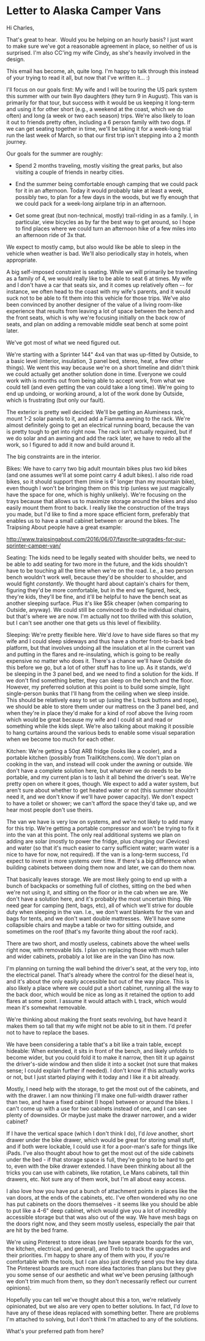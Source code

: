 # Letter to Alaska Camper Vans
Hi Charles,

That's great to hear.  Would you be helping on an hourly basis? I just want to make sure we've got a reasonable agreement in place, so neither of us is surprised. I'm also CC'ing my wife Cindy, as she's heavily involved in the design.

This email has become, ah, quite long. I'm happy to talk through this instead of your trying to read it all, but now that I've written it... :)

I'll focus on our goals first: My wife and I will be touring the US park system this summer with our twin 8yo daughters (they turn 9 in August). This van is primarily for that tour, but success with it would be us keeping it long-term and using it for other short (e.g., a weekend at the coast, which we do often) and long (a week or two each season) trips. We're also likely to loan it out to friends pretty often, including a 6 person family with two dogs. If we can get seating together in time, we'll be taking it for a week-long trial run the last week of March, so that our first trip isn't stepping into a 2 month journey.

Our goals for the summer are roughly:

* Spend 2 months traveling, mostly visiting the great parks, but also visiting a couple of friends in nearby cities.

* End the summer being comfortable enough camping that we could pack for it in an afternoon. Today it would probably take at least a week, possibly two, to plan for a few days in the woods, but we fly enough that we could pack for a week-long airplane trip in an afternoon.

* Get some great (but non-technical, mostly) trail-riding in as a family. I, in particular, view bicycles as by far the best way to get around, so I hope to find places where we could turn an afternoon hike of a few miles into an afternoon ride of 3x that.

We expect to mostly camp, but also would like be able to sleep in the vehicle when weather is bad. We'll also periodically stay in hotels, when appropriate.

A big self-imposed constraint is seating. While we will primarily be traveling as a family of 4, we would really like to be able to seat 6 at times. My wife and I don't have a car that seats six, and it comes up relatively often -- for instance, we often head to the coast with my wife's parents, and it would suck not to be able to fit them into this vehicle for those trips. We've also been convinced by another designer of the value of a living room-like experience that results from leaving a lot of space between the bench and the front seats, which is why we're focusing initially on the back row of seats, and plan on adding a removable middle seat bench at some point later.

We've got most of what we need figured out. 

We're starting with a Sprinter 144" 4x4 van that was up-fitted by Outside, to a basic level (interior, insulation, 3 panel bed, stereo, heat, a few other things). We went this way because we're on a short timeline and didn't think we could actually get another solution done in time. Everyone we could work with is months out from being able to accept work, from what we could tell (and even getting the van could take a long time). We're going to end up undoing, or working around, a lot of the work done by Outside, which is frustrating (but only our fault).

The exterior is pretty well decided: We'll be getting an Aluminess rack, mount 1-2 solar panels to it, and add a Fiamma awning to the rack. We're almost definitely going to get an electrical running board, because the van is pretty tough to get into right now. The rack isn't actually required, but if we do solar and an awning and add the rack later, we have to redo all the work, so I figured to add it now and build around it.

The big constraints are in the interior.

Bikes: We have to carry two big adult mountain bikes plus two kid bikes (and one assumes we'll at some point carry 4 adult bikes). I also ride road bikes, so it should support them (mine is 6" longer than my mountain bike), even though I won't be bringing them on this trip (unless we just magically have the space for one, which is highly unlikely). We're focusing on the trays because that allows us to maximize storage around the bikes and also easily mount them front to back. I really like the construction of the trays you made, but I'd like to find a more space efficient form, preferably that enables us to have a small cabinet between or around the bikes. The Traipsing About people have a great example:

http://www.traipsingabout.com/2016/06/07/favorite-upgrades-for-our-sprinter-camper-van/

Seating: The kids need to be legally seated with shoulder belts, we need to be able to add seating for two more in the future, and the kids shouldn't have to be touching all the time when we're on the road. I.e., a two person bench wouldn't work well, because they'd be shoulder to shoulder, and would fight *constantly*. We thought hard about captain's chairs for them, figuring they'd be more comfortable, but in the end we figured, heck, they're kids, they'll be fine, and it'll be helpful to have the bench seat as another sleeping surface. Plus it's like $5k cheaper (when comparing to Outside, anyway). We could still be convinced to do the individual chairs, but that's where we are now. I'm actually not too thrilled with this solution, but I can't see another one that gets us this level of flexibility.

Sleeping: We're pretty flexible here. We'd *love* to have side flares so that my wife and I could sleep sideways and thus have a shorter front-to-back bed platform, but that involves undoing all the insulation et al in the current van and putting in the flares and re-insulating, which is going to be really expensive no matter who does it. There's a chance we'll have Outside do this before we go, but a lot of other stuff has to line up. As it stands, we'd be sleeping in the 3 panel bed, and we need to find a solution for the kids. If we don't find something better, they can sleep on the bench and the floor. However, my preferred solution at this point is to build some simple, light single-person bunks that I'll hang from the ceiling when we sleep inside. This should be relatively easy to set up (using the L track buttons and rope), we should be able to store them under our mattress on the 3 panel bed, and when they're in place they'd make for a kind of roof above the living room which would be great because my wife and I could sit and read or something while the kids slept. We're also talking about making it possible to hang curtains around the various beds to enable some visual separation when we become too much for each other.

Kitchen: We're getting a 50qt ARB fridge (looks like a cooler), and a portable kitchen (possibly from TrailKitchens.com). We don't plan on cooking in the van, and instead will cook under the awning or outside. We don't have a complete solution here, but whatever we do needs to be portable, and my current plan is to lash it all behind the driver's seat. We're pretty open on where it goes, though. We expect to add a water system, but aren't sure about whether to get heated water or not (this summer shouldn't need it, and we don't know if we'll have power capacity). We don't expect to have a toilet or shower; we can't afford the space they'd take up, and we hear most people don't use theirs.

The van we have is very low on systems, and we're not likely to add many for this trip. We're getting a portable compressor and won't be trying to fix it into the van at this point. The only real additional systems we plan on adding are solar (mostly to power the fridge, plus charging our iDevices) and water (so that it's much easier to carry sufficient water; warm water is a nice to have for now, not required). If the van is a long-term success, I'd expect to invest in more systems over time. If there's a big difference when building cabinets between doing them now and later, we can do them now.

That basically leaves storage. We are most likely going to end up with a bunch of backpacks or something full of clothes, sitting on the bed when we're not using it, and sitting on the floor or in the cab when we are. We don't have a solution here, and it's probably the most uncertain thing. We need gear for camping (tent, bags, etc), all of which we'll strive for double duty when sleeping in the van. I.e., we don't want blankets for the van and bags for tents, and we don't want double mattresses.  We'll have some collapsible chairs and maybe a table or two for sitting outside, and sometimes on the roof (that's my favorite thing about the roof rack).

There are two short, and mostly useless, cabinets above the wheel wells right now, with removable lids. I plan on replacing those with much taller and wider cabinets, probably a lot like are in the van Dino has now.

I'm planning on turning the wall behind the driver's seat, at the very top, into the electrical panel. That's already where the control for the diesel heat is, and it's about the only easily accessible but out of the way place. This is also likely a place where we could put a short cabinet, running all the way to the back door, which would be nice as long as it retained the option to add flares at some point. I assume it would attach with L track, which would mean it's somewhat removable.

We're thinking about making the front seats revolving, but have heard it makes them so tall that my wife might not be able to sit in them. I'd prefer not to have to replace the bases.

We have been considering a table that's a bit like a train table, except hideable: When extended, it sits in front of the bench, and likely unfolds to become wider, but you could fold it to make it narrow, then tilt it up against the driver's-side window and then slide it into a socket (not sure that makes sense; I could explain further if needed). I don't know if this actually works or not, but I just started playing with it today and I like it a bit already.

Mostly, I need help with the storage, to get the most out of the cabinets, and with the drawer. I am now thinking I'll make one full-width drawer rather than two, and have a fixed cabinet (I hope) between or around the bikes. I can't come up with a use for two cabinets instead of one, and I can see plenty of downsides. Or maybe just make the drawer narrower, and a wider cabinet?

If I have the vertical space (which I don't think I do), I'd *love* another, short drawer under the bike drawer, which would be great for storing small stuff, and if both were lockable, I could use it for a poor-man's safe for things like iPads. I've also thought about how to get the most out of the side cabinets under the bed - if that storage space is full, they're going to be hard to get to, even with the bike drawer extended. I have been thinking about all the tricks you can use with cabinets, like rotation, Le Mans cabinets, tall thin drawers, etc. Not sure any of them work, but I'm all about easy access.

I also love how you have put a bunch of attachment points in places like the van doors, at the ends of the cabinets, etc. I've often wondered why no one has put cabinets on the doors themselves - it seems like you should be able to put like a 4-6" deep cabinet, which would give you a lot of incredibly accessible storage but that was also out of the way. We have mesh bags on the doors right now, and they seem mostly useless, especially the pair that are hit by the bed frame.

We're using Pinterest to store ideas (we have separate boards for the van, the kitchen, electrical, and general), and Trello to track the upgrades and their priorities. I'm happy to share any of them with you, if you're comfortable with the tools, but I can also just directly send you the key data. The Pinterest boards are much more idea factories than plans but they give you some sense of our aesthetic and what we've been perusing (although we don't trim much from them, so they don't necessarily reflect our current opinions).

Hopefully you can tell we've thought about this a ton, we're relatively opinionated, but we also are very open to better solutions. In fact, I'd *love* to have any of these ideas replaced with something better. There are problems I'm attached to solving, but I don't think I'm attached to any of the solutions.

What's your preferred path from here?
